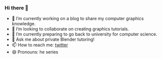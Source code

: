 ### Hi there 👋

<!--
**fletchgraham/fletchgraham** is a ✨ _special_ ✨ repository because its `README.md` (this file) appears on your GitHub profile.

Here are some ideas to get you started:

- 🤔 I’m looking for help with ...
- ⚡ Fun fact: ...
-->

- 🔭 I’m currently working on a blog to share my computer graphics knowledge. 
- 👯 I’m looking to collaborate on creating graphics tutorials.
- 🌱 I’m currently preparing to go back to university for computer science.
- 💬 Ask me about private Blender tutoring! 
- 📫 How to reach me: [twitter](https://twitter.com/fletchgraham)
- 😄 Pronouns: he series
